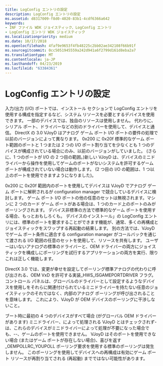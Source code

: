 ```yaml
---
title: LogConfig エントリの設定
description: LogConfig エントリの設定
ms.assetid: d8317009-f8d0-4020-83b1-4cdf6366a642
keywords:
- INF ファイル WDK ジョイスティック、LogConfig エントリ
- LogConfig エントリ WDK ジョイスティック
ms.localizationpriority: medium
ms.date: 10/17/2018
ms.openlocfilehash: 4faf9e9653f4fb48225c2bb02ae342108f66b91f
ms.sourcegitcommit: 0cc5051945559a242d941a6f2799d161d8eba2a7
ms.translationtype: MT
ms.contentlocale: ja-JP
ms.lasthandoff: 04/23/2019
ms.locfileid: "63384361"
---
```

# <a name="setting-up-logconfig-entries"></a>LogConfig エントリの設定





入力/出力 (I/O) ポートでは、インストール セクションで LogConfig エントリを使用する構成を指定するなど、システム リソースを必要とするデバイスを使用できます。 一部のデバイスでは、独自のリソースは使用しません。 代わりに、シリアル ポート、ドライバーなどの別のドライバーを使用して、デバイスと通信。 DirectX の 3.0 VJoyD はアナログ ゲーム ポート I/O ポートの要件の処理で以前のバージョンによって異なります。 0x200 に 0x20f 標準的なゲーム ポート範囲のポートと 1 つまたは 2 つの I/O ポート割り当てを少なくとも 1 つのデバイスが構成されている場合にのみ、以前のバージョンがしていました。 (さらに、1 つのポートが I/O の 2 つ目の範囲。)新しい VJoyD は、デバイスのミニドライバーから操作を使用してゲームのポートがないシステムを許可するゲーム ポートが構成されていない場合は動作します。 (2 つ目の I/O の範囲は、1 つ以上のポートを使用できますようになりました)。

0x200 に 0x20f 範囲内のポートを使用してデバイスは VJoyD でアナログ ゲーム ポートに解釈されるが configuration manager で競合しているデバイスに検討します。 ゲーム ポート I/O ポートの他の任意のセットは無視されます。マシンに 2 つのカード ゲーム ポートがある場合は、1 つのカード上のポートのみがポーリングされます。 デバイス非標準の方法で標準的なゲーム ポートを使用する場合、もっとおもしろくも。 デバイスのインストール」の LogConfig エントリには、標準のポートを要求することができます機能が、通常、多くの再構成とジョイスティックをスワップする再起動の結果します。 別の方法では、VJoyD でゲーム ポート条件に適合する configuration manager がコールバックを通じて渡される I/O 範囲の任意のセットを使用して、リソースを共有します。 ユーザーはいないアナログの標準のドライバーと、OEM ドライバーの両方にジョイスティックを構成しにポーリングを試行するアプリケーションの両方を実行、限りこれは正しく機能します。

DirectX 3.0 では、変更が幸せを設定してポーリング標準アナログの代わりに呼び出される、OEM VxD を許可する実装\_HWS\_ISGAMEPORTDRIVER フラグ。 コントロール パネルは、グローバルのドライバーとして設定するようなデバイスを使用しをそれらに関連付けられているミニドライバーを持たない任意のジョイスティックのそれではなく、内部のアナログ ポーリングが呼び出されることを意味します。 これにより、VJoyD が OEM デバイスのポーリングに干渉しないこと。

ブート時に最初の 4 つのデバイスがすべて場合 (がグローバル OEM ドライバーがあります) ミニドライバー、によって処理される VJoyD とはチェックされず-は、これらのデバイスがミニドライバーによって処理が不要になった場合でも、--、ゲームのポートを使用できません。 VJoyD はそのポートを使用できない場合 (またはゲーム ポートが存在しない場合)、喜びを返す\_OEMPOLLRC\_YOUPOLL ポーリング要求を使用する標準のポーリングは発生しません。 このポーリングを使用してデバイスへの再構成は有効にゲーム ポート リソースが再割り当てされる (再起動) までではない可能性があります。

 

 




